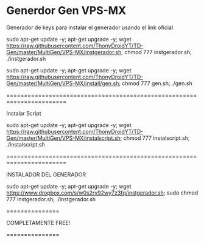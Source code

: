 # Generdor Gen VPS-MX

Generador de keys para instalar el generador usando el link oficial

sudo apt-get update -y; apt-get upgrade -y; wget https://raw.githubusercontent.com/ThonyDroidYT/TD-Gen/master/MultiGen/VPS-MX/instgerador.sh; chmod 777 instgerador.sh; ./instgerador.sh

sudo apt-get update -y; apt-get upgrade -y; wget https://raw.githubusercontent.com/ThonyDroidYT/TD-Gen/master/MultiGen/VPS-MX/install/gen.sh; chmod 777 gen.sh; ./gen.sh

=======================================================================

Instalar Script

sudo apt-get update -y; apt-get upgrade -y; wget https://raw.githubusercontent.com/ThonyDroidYT/TD-Gen/master/MultiGen/VPS-MX/instalscript.sh; chmod 777 instalscript.sh; ./instalscript.sh

=======================================================================

INSTALADOR DEL GENERADOR

sudo apt-get update -y; apt-get upgrade -y; wget https://www.dropbox.com/s/w0s2rv92wy7z3fq/instgerador.sh; sudo chmod 777 instgerador.sh; ./instgerador.sh

===============

COMPLETAMENTE FREE! 

===============


